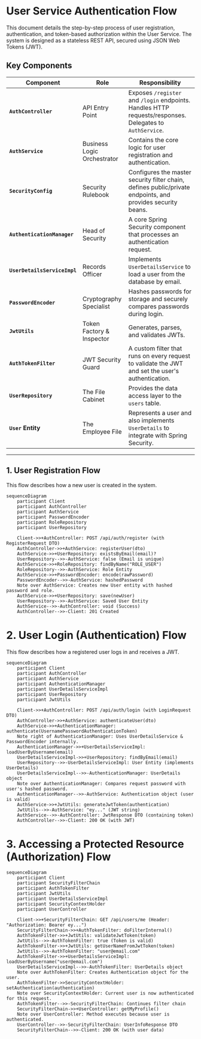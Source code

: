 # User Service Authentication Flow

This document details the step-by-step process of user registration, authentication, and token-based authorization within the User Service. The system is designed as a stateless REST API, secured using JSON Web Tokens (JWT).

## Key Components

| Component                   | Role                                                                | Responsibility                                                                                       |
| --------------------------- | ------------------------------------------------------------------- | ---------------------------------------------------------------------------------------------------- |
| **`AuthController`**        | API Entry Point                                                     | Exposes `/register` and `/login` endpoints. Handles HTTP requests/responses. Delegates to `AuthService`.  |
| **`AuthService`**           | Business Logic Orchestrator                                         | Contains the core logic for user registration and authentication.                                    |
| **`SecurityConfig`**        | Security Rulebook                                                   | Configures the master security filter chain, defines public/private endpoints, and provides security beans. |
| **`AuthenticationManager`**   | Head of Security                                                    | A core Spring Security component that processes an authentication request.                           |
| **`UserDetailsServiceImpl`**| Records Officer                                                     | Implements `UserDetailsService` to load a user from the database by email.                         |
| **`PasswordEncoder`**       | Cryptography Specialist                                             | Hashes passwords for storage and securely compares passwords during login.                             |
| **`JwtUtils`**              | Token Factory & Inspector                                           | Generates, parses, and validates JWTs.                                                                 |
| **`AuthTokenFilter`**       | JWT Security Guard                                                  | A custom filter that runs on every request to validate the JWT and set the user's authentication.    |
| **`UserRepository`**        | The File Cabinet                                                    | Provides the data access layer to the `users` table.                                                 |
| **`User` Entity**           | The Employee File                                                   | Represents a user and also implements `UserDetails` to integrate with Spring Security.             |

---

## 1. User Registration Flow

This flow describes how a new user is created in the system.

```mermaid
sequenceDiagram
    participant Client
    participant AuthController
    participant AuthService
    participant PasswordEncoder
    participant RoleRepository
    participant UserRepository

    Client->>+AuthController: POST /api/auth/register (with RegisterRequest DTO)
    AuthController->>+AuthService: registerUser(dto)
    AuthService->>+UserRepository: existsByEmail(email)?
    UserRepository-->>-AuthService: false (Email is unique)
    AuthService->>+RoleRepository: findByName("ROLE_USER")
    RoleRepository-->>-AuthService: Role Entity
    AuthService->>+PasswordEncoder: encode(rawPassword)
    PasswordEncoder-->>-AuthService: hashedPassword
    Note over AuthService: Creates new User entity with hashed password and role.
    AuthService->>+UserRepository: save(newUser)
    UserRepository-->>-AuthService: Saved User Entity
    AuthService-->>-AuthController: void (Success)
    AuthController-->>-Client: 201 Created
```

# 2. User Login (Authentication) Flow

This flow describes how a registered user logs in and receives a JWT.

```mermaid
sequenceDiagram
    participant Client
    participant AuthController
    participant AuthService
    participant AuthenticationManager
    participant UserDetailsServiceImpl
    participant UserRepository
    participant JwtUtils

    Client->>+AuthController: POST /api/auth/login (with LoginRequest DTO)
    AuthController->>+AuthService: authenticateUser(dto)
    AuthService->>+AuthenticationManager: authenticate(UsernamePasswordAuthenticationToken)
    Note right of AuthenticationManager: Uses UserDetailsService & PasswordEncoder internally.
    AuthenticationManager->>+UserDetailsServiceImpl: loadUserByUsername(email)
    UserDetailsServiceImpl->>+UserRepository: findByEmail(email)
    UserRepository-->>-UserDetailsServiceImpl: User Entity (implements UserDetails)
    UserDetailsServiceImpl-->>-AuthenticationManager: UserDetails object
    Note over AuthenticationManager: Compares request password with user's hashed password.
    AuthenticationManager-->>-AuthService: Authentication object (user is valid)
    AuthService->>+JwtUtils: generateJwtToken(authentication)
    JwtUtils-->>-AuthService: "ey..." (JWT string)
    AuthService-->>-AuthController: JwtResponse DTO (containing token)
    AuthController-->>-Client: 200 OK (with JWT)
```

# 3. Accessing a Protected Resource (Authorization) Flow

```mermaid
sequenceDiagram
    participant Client
    participant SecurityFilterChain
    participant AuthTokenFilter
    participant JwtUtils
    participant UserDetailsServiceImpl
    participant SecurityContextHolder
    participant UserController

    Client->>+SecurityFilterChain: GET /api/users/me (Header: "Authorization: Bearer ey...")
    SecurityFilterChain->>+AuthTokenFilter: doFilterInternal()
    AuthTokenFilter->>+JwtUtils: validateJwtToken(token)
    JwtUtils-->>-AuthTokenFilter: true (Token is valid)
    AuthTokenFilter->>+JwtUtils: getUserNameFromJwtToken(token)
    JwtUtils-->>-AuthTokenFilter: "user@email.com"
    AuthTokenFilter->>+UserDetailsServiceImpl: loadUserByUsername("user@email.com")
    UserDetailsServiceImpl-->>-AuthTokenFilter: UserDetails object
    Note over AuthTokenFilter: Creates Authentication object for the user.
    AuthTokenFilter->>SecurityContextHolder: setAuthentication(authentication)
    Note over SecurityContextHolder: Current user is now authenticated for this request.
    AuthTokenFilter-->>-SecurityFilterChain: Continues filter chain
    SecurityFilterChain->>+UserController: getMyProfile()
    Note over UserController: Method executes because user is authenticated.
    UserController-->>-SecurityFilterChain: UserInfoResponse DTO
    SecurityFilterChain-->>-Client: 200 OK (with user data)
```    